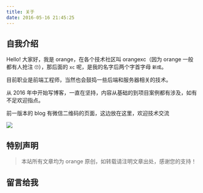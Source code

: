 ```yaml
---
title: 关于
date: 2016-05-16 21:45:25
---
```


## 自我介绍

Hello! 大家好，我是 orange，在各个技术社区叫 orangexc（因为 orange 一般都有人抢注 🙄），那后面的 `xc` 呢，是我的名字后两个字首字母 `新成`。

目前职业是前端工程师，当然也会鼓捣一些后端和服务器相关的技术。

从 2016 年中开始写博客，一直在坚持，内容从基础的到项目案例都有涉及，如有不足欢迎指点。

前一版本的 blog 有微信二维码的页面，这边放在这里，欢迎技术交流

<!--
![扫一扫加我](/uploads/weixin.jpg)
-->

![](https://ws1.sinaimg.cn/large/005Yd2Thly1fl9jwj941ej30by0byaau.jpg)

## 特别声明

> 本站所有文章均为 orange 原创，如转载请注明文章出处，感谢您的支持！

## 留言给我
